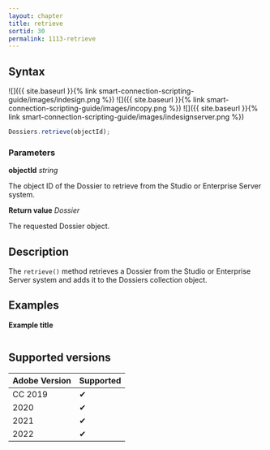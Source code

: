 ```yaml
---
layout: chapter
title: retrieve
sortid: 30
permalink: 1113-retrieve
---
```

## Syntax

![]({{ site.baseurl }}{% link smart-connection-scripting-guide/images/indesign.png %}) ![]({{ site.baseurl }}{% link smart-connection-scripting-guide/images/incopy.png %}) ![]({{ site.baseurl }}{% link smart-connection-scripting-guide/images/indesignserver.png %})
```javascript
Dossiers.retrieve(objectId);
```

### Parameters

**objectId** *string*

The object ID of the Dossier to retrieve from the Studio or Enterprise Server system.

**Return value** *Dossier*

The requested Dossier object.

## Description

The `retrieve()` method retrieves a Dossier from the Studio or Enterprise Server system and adds it to the Dossiers collection object.

## Examples

**Example title**

```javascript

```

## Supported versions

| Adobe Version | Supported |
|---------------|---------|
| CC 2019       | ✔       |
| 2020          | ✔       |
| 2021          | ✔       |
| 2022          | ✔         |
